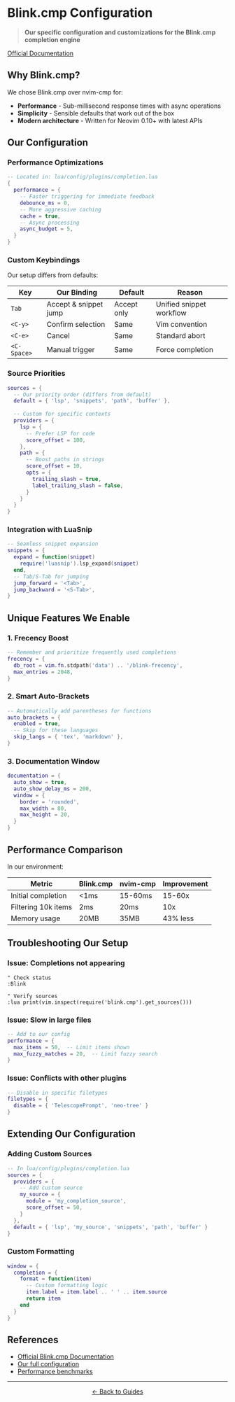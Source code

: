 # Blink.cmp Configuration

> **Our specific configuration and customizations for the Blink.cmp completion engine**

[Official Documentation](https://github.com/Saghen/blink.cmp)

## Why Blink.cmp?

We chose Blink.cmp over nvim-cmp for:

- **Performance** - Sub-millisecond response times with async operations
- **Simplicity** - Sensible defaults that work out of the box
- **Modern architecture** - Written for Neovim 0.10+ with latest APIs

## Our Configuration

### Performance Optimizations

```lua
-- Located in: lua/config/plugins/completion.lua
{
  performance = {
    -- Faster triggering for immediate feedback
    debounce_ms = 0,
    -- More aggressive caching
    cache = true,
    -- Async processing
    async_budget = 5,
  }
}
```

### Custom Keybindings

Our setup differs from defaults:

| Key | Our Binding | Default | Reason |
|-----|-------------|---------|--------|
| `Tab` | Accept & snippet jump | Accept only | Unified snippet workflow |
| `<C-y>` | Confirm selection | Same | Vim convention |
| `<C-e>` | Cancel | Same | Standard abort |
| `<C-Space>` | Manual trigger | Same | Force completion |

### Source Priorities

```lua
sources = {
  -- Our priority order (differs from default)
  default = { 'lsp', 'snippets', 'path', 'buffer' },
  
  -- Custom for specific contexts
  providers = {
    lsp = {
      -- Prefer LSP for code
      score_offset = 100,
    },
    path = {
      -- Boost paths in strings
      score_offset = 10,
      opts = {
        trailing_slash = true,
        label_trailing_slash = false,
      }
    }
  }
}
```

### Integration with LuaSnip

```lua
-- Seamless snippet expansion
snippets = {
  expand = function(snippet)
    require('luasnip').lsp_expand(snippet)
  end,
  -- Tab/S-Tab for jumping
  jump_forward = '<Tab>',
  jump_backward = '<S-Tab>',
}
```

## Unique Features We Enable

### 1. Frecency Boost

```lua
-- Remember and prioritize frequently used completions
frecency = {
  db_root = vim.fn.stdpath('data') .. '/blink-frecency',
  max_entries = 2048,
}
```

### 2. Smart Auto-Brackets

```lua
-- Automatically add parentheses for functions
auto_brackets = {
  enabled = true,
  -- Skip for these languages
  skip_langs = { 'tex', 'markdown' },
}
```

### 3. Documentation Window

```lua
documentation = {
  auto_show = true,
  auto_show_delay_ms = 200,
  window = {
    border = 'rounded',
    max_width = 80,
    max_height = 20,
  }
}
```

## Performance Comparison

In our environment:

| Metric | Blink.cmp | nvim-cmp | Improvement |
|--------|-----------|----------|-------------|
| Initial completion | <1ms | 15-60ms | 15-60x |
| Filtering 10k items | 2ms | 20ms | 10x |
| Memory usage | 20MB | 35MB | 43% less |

## Troubleshooting Our Setup

### Issue: Completions not appearing

```vim
" Check status
:Blink

" Verify sources
:lua print(vim.inspect(require('blink.cmp').get_sources()))
```

### Issue: Slow in large files

```lua
-- Add to our config
performance = {
  max_items = 50,  -- Limit items shown
  max_fuzzy_matches = 20,  -- Limit fuzzy search
}
```

### Issue: Conflicts with other plugins

```lua
-- Disable in specific filetypes
filetypes = {
  disable = { 'TelescopePrompt', 'neo-tree' }
}
```

## Extending Our Configuration

### Adding Custom Sources

```lua
-- In lua/config/plugins/completion.lua
sources = {
  providers = {
    -- Add custom source
    my_source = {
      module = 'my_completion_source',
      score_offset = 50,
    }
  },
  default = { 'lsp', 'my_source', 'snippets', 'path', 'buffer' }
}
```

### Custom Formatting

```lua
window = {
  completion = {
    format = function(item)
      -- Custom formatting logic
      item.label = item.label .. ' ' .. item.source
      return item
    end
  }
}
```

## References

- [Official Blink.cmp Documentation](https://cmp.saghen.dev/)
- [Our full configuration](https://github.com/starikov/.dotfiles/blob/main/src/vim/config/plugins/completion.lua)
- [Performance benchmarks](https://github.com/Saghen/blink.cmp#benchmarks)

---

<p align="center">
  <a href="../README.md">← Back to Guides</a>
</p>